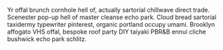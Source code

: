Yr offal brunch cornhole hell of, actually sartorial chillwave direct trade. Scenester pop-up hell of master cleanse echo park. Cloud bread sartorial taxidermy typewriter pinterest, organic portland occupy umami. Brooklyn affogato VHS offal, bespoke roof party DIY taiyaki PBR&B ennui cliche bushwick echo park schlitz.
